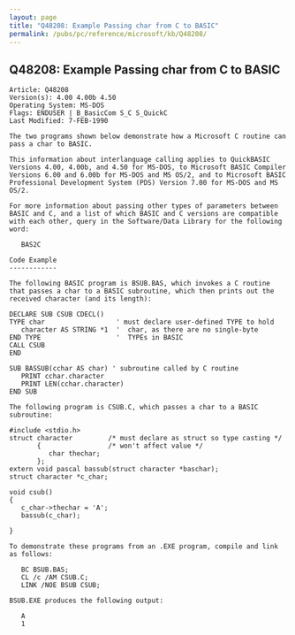 ```yaml
---
layout: page
title: "Q48208: Example Passing char from C to BASIC"
permalink: /pubs/pc/reference/microsoft/kb/Q48208/
---
```


## Q48208: Example Passing char from C to BASIC

	Article: Q48208
	Version(s): 4.00 4.00b 4.50
	Operating System: MS-DOS
	Flags: ENDUSER | B_BasicCom S_C S_QuickC
	Last Modified: 7-FEB-1990
	
	The two programs shown below demonstrate how a Microsoft C routine can
	pass a char to BASIC.
	
	This information about interlanguage calling applies to QuickBASIC
	Versions 4.00, 4.00b, and 4.50 for MS-DOS, to Microsoft BASIC Compiler
	Versions 6.00 and 6.00b for MS-DOS and MS OS/2, and to Microsoft BASIC
	Professional Development System (PDS) Version 7.00 for MS-DOS and MS
	OS/2.
	
	For more information about passing other types of parameters between
	BASIC and C, and a list of which BASIC and C versions are compatible
	with each other, query in the Software/Data Library for the following
	word:
	
	   BAS2C
	
	Code Example
	------------
	
	The following BASIC program is BSUB.BAS, which invokes a C routine
	that passes a char to a BASIC subroutine, which then prints out the
	received character (and its length):
	
	DECLARE SUB CSUB CDECL()
	TYPE char                  ' must declare user-defined TYPE to hold
	   character AS STRING *1  '  char, as there are no single-byte
	END TYPE                   '  TYPEs in BASIC
	CALL CSUB
	END
	
	SUB BASSUB(cchar AS char) ' subroutine called by C routine
	   PRINT cchar.character
	   PRINT LEN(cchar.character)
	END SUB
	
	The following program is CSUB.C, which passes a char to a BASIC
	subroutine:
	
	#include <stdio.h>
	struct character         /* must declare as struct so type casting */
	       {                 /* won't affect value */
	          char thechar;
	       };
	extern void pascal bassub(struct character *baschar);
	struct character *c_char;
	
	void csub()
	{
	   c_char->thechar = 'A';
	   bassub(c_char);
	
	}
	
	To demonstrate these programs from an .EXE program, compile and link
	as follows:
	
	   BC BSUB.BAS;
	   CL /c /AM CSUB.C;
	   LINK /NOE BSUB CSUB;
	
	BSUB.EXE produces the following output:
	
	   A
	   1
